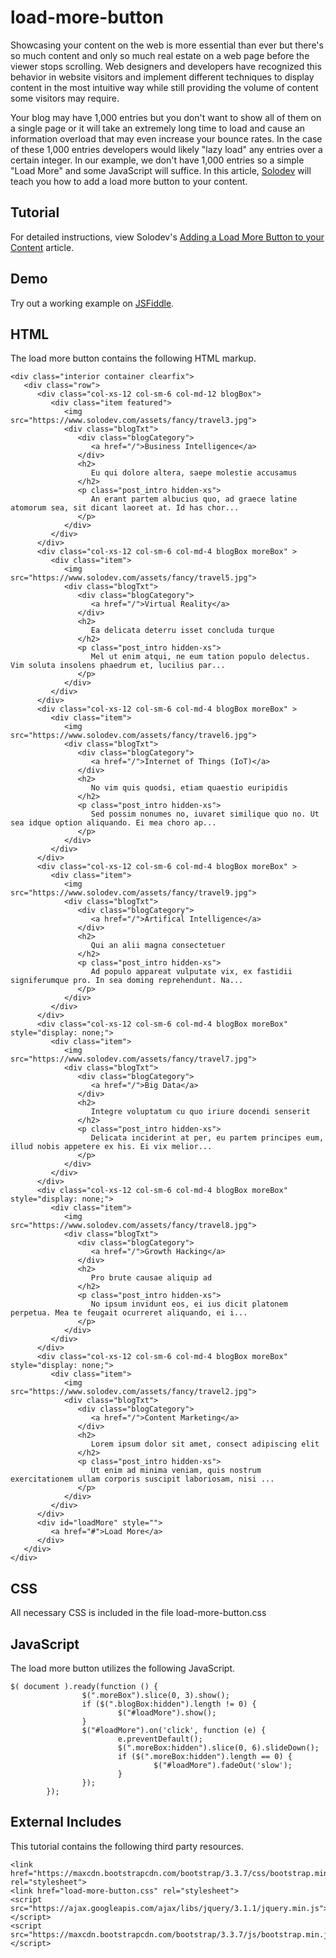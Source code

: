 # load-more-button
Showcasing your content on the web is more essential than ever but there's so much content and only so much real estate on a web page before the viewer stops scrolling. Web designers and developers have recognized this behavior in website visitors and implement different techniques to display content in the most intuitive way while still providing the volume of content some visitors may require. 

Your blog may have 1,000 entries but you don't want to show all of them on a single page or it will take an extremely long time to load and cause an information overload that may even increase your bounce rates. In the case of these 1,000 entries developers would likely "lazy load" any entries over a certain integer. In our example, we don't have 1,000 entries so a simple "Load More" and some JavaScript will suffice. In this article, [Solodev](https://www.solodev.com/) will teach you how to add a load more button to your content.

## Tutorial

For detailed instructions, view Solodev's [Adding a Load More Button to your Content](https://www.solodev.com/blog/web-design/adding-a-load-more-button-to-your-content.stml) article.

## Demo

Try out a working example on [JSFiddle](https://jsfiddle.net/solodev/amuqsu9t/).

## HTML

The load more button contains the following HTML markup.

```
<div class="interior container clearfix">
   <div class="row"> 
      <div class="col-xs-12 col-sm-6 col-md-12 blogBox">
         <div class="item featured">
            <img src="https://www.solodev.com/assets/fancy/travel3.jpg">
            <div class="blogTxt">
               <div class="blogCategory">
                  <a href="/">Business Intelligence</a>
               </div>
               <h2>
                  Eu qui dolore altera, saepe molestie accusamus
               </h2>
               <p class="post_intro hidden-xs">
                  An erant partem albucius quo, ad graece latine atomorum sea, sit dicant laoreet at. Id has chor...
               </p>
            </div>
         </div>
      </div>
      <div class="col-xs-12 col-sm-6 col-md-4 blogBox moreBox" >
         <div class="item">
            <img src="https://www.solodev.com/assets/fancy/travel5.jpg">
            <div class="blogTxt">
               <div class="blogCategory">
                  <a href="/">Virtual Reality</a>
               </div>
               <h2>
                  Ea delicata deterru isset concluda turque
               </h2>
               <p class="post_intro hidden-xs">
                  Mel ut enim atqui, ne eum tation populo delectus. Vim soluta insolens phaedrum et, lucilius par...
               </p>
            </div>
         </div>
      </div>
      <div class="col-xs-12 col-sm-6 col-md-4 blogBox moreBox" >
         <div class="item">
            <img src="https://www.solodev.com/assets/fancy/travel6.jpg">
            <div class="blogTxt">
               <div class="blogCategory">
                  <a href="/">Internet of Things (IoT)</a>
               </div>
               <h2>
                  No vim quis quodsi, etiam quaestio euripidis
               </h2>
               <p class="post_intro hidden-xs">
                  Sed possim nonumes no, iuvaret similique quo no. Ut sea idque option aliquando. Ei mea choro ap...
               </p>
            </div>
         </div>
      </div>
      <div class="col-xs-12 col-sm-6 col-md-4 blogBox moreBox" >
         <div class="item">
            <img src="https://www.solodev.com/assets/fancy/travel9.jpg">
            <div class="blogTxt">
               <div class="blogCategory">
                  <a href="/">Artifical Intelligence</a>
               </div>
               <h2>
                  Qui an alii magna consectetuer
               </h2>
               <p class="post_intro hidden-xs">
                  Ad populo appareat vulputate vix, ex fastidii signiferumque pro. In sea doming reprehendunt. Na...
               </p>
            </div>
         </div>
      </div>
      <div class="col-xs-12 col-sm-6 col-md-4 blogBox moreBox" style="display: none;">
         <div class="item">
            <img src="https://www.solodev.com/assets/fancy/travel7.jpg">
            <div class="blogTxt">
               <div class="blogCategory">
                  <a href="/">Big Data</a>
               </div>
               <h2>
                  Integre voluptatum cu quo iriure docendi senserit
               </h2>
               <p class="post_intro hidden-xs">
                  Delicata inciderint at per, eu partem principes eum, illud nobis appetere ex his. Ei vix melior...
               </p>
            </div>
         </div>
      </div>
      <div class="col-xs-12 col-sm-6 col-md-4 blogBox moreBox" style="display: none;">
         <div class="item">
            <img src="https://www.solodev.com/assets/fancy/travel8.jpg">
            <div class="blogTxt">
               <div class="blogCategory">
                  <a href="/">Growth Hacking</a>
               </div>
               <h2>
                  Pro brute causae aliquip ad
               </h2>
               <p class="post_intro hidden-xs">
                  No ipsum invidunt eos, ei ius dicit platonem perpetua. Mea te feugait ocurreret aliquando, ei i...
               </p>
            </div>
         </div>
      </div>
      <div class="col-xs-12 col-sm-6 col-md-4 blogBox moreBox" style="display: none;">
         <div class="item">
            <img src="https://www.solodev.com/assets/fancy/travel2.jpg">
            <div class="blogTxt">
               <div class="blogCategory">
                  <a href="/">Content Marketing</a>
               </div>
               <h2>
                  Lorem ipsum dolor sit amet, consect adipiscing elit
               </h2>
               <p class="post_intro hidden-xs">
                  Ut enim ad minima veniam, quis nostrum exercitationem ullam corporis suscipit laboriosam, nisi ...
               </p>
            </div>
         </div>
      </div>
      <div id="loadMore" style="">
         <a href="#">Load More</a>
      </div>
   </div>
</div>
```

## CSS

All necessary CSS is included in the file load-more-button.css

## JavaScript

The load more button utilizes the following JavaScript.

```
$( document ).ready(function () {
                $(".moreBox").slice(0, 3).show();
                if ($(".blogBox:hidden").length != 0) {
                        $("#loadMore").show();
                }               
                $("#loadMore").on('click', function (e) {
                        e.preventDefault();
                        $(".moreBox:hidden").slice(0, 6).slideDown();
                        if ($(".moreBox:hidden").length == 0) {
                                $("#loadMore").fadeOut('slow');
                        }
                });
        });
```

## External Includes

This tutorial contains the following third party resources.

```
<link href="https://maxcdn.bootstrapcdn.com/bootstrap/3.3.7/css/bootstrap.min.css" rel="stylesheet">
<link href="load-more-button.css" rel="stylesheet">
<script src="https://ajax.googleapis.com/ajax/libs/jquery/3.1.1/jquery.min.js"></script>
<script src="https://maxcdn.bootstrapcdn.com/bootstrap/3.3.7/js/bootstrap.min.js"></script>
```
